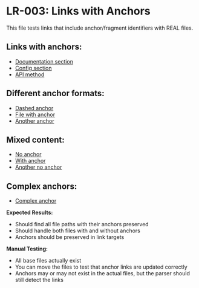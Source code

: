 # LR-003: Links with Anchors

This file tests links that include anchor/fragment identifiers with REAL files.

## Links with anchors:
- [Documentation section](test_project/docs/readme.md#features)
- [Config section](test_project/config/settings.yaml#app)
- [API method](test_project/api/reference.txt#get-users)

## Different anchor formats:
- [Dashed anchor](test_project/docs/readme.md#quick-links)
- [File with anchor](test_project/root.txt#section-1)
- [Another anchor](test_project/file1.txt#content)

## Mixed content:
- [No anchor](test_project/file1.txt)
- [With anchor](test_project/docs/readme.md#documentation)
- [Another no anchor](test_project/file2.txt)

## Complex anchors:
- [Complex anchor](test_project/docs/readme.md#links-to-other-files)

**Expected Results:**
- Should find all file paths with their anchors preserved
- Should handle both files with and without anchors
- Anchors should be preserved in link targets

**Manual Testing:**
- All base files actually exist
- You can move the files to test that anchor links are updated correctly
- Anchors may or may not exist in the actual files, but the parser should still detect the links

